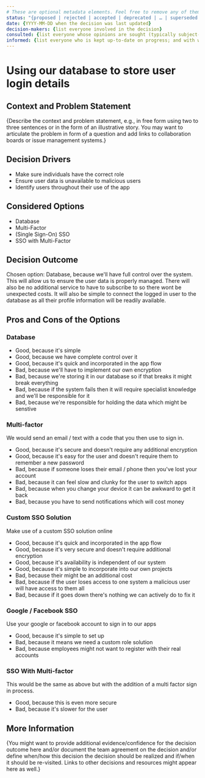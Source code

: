 ```yaml
---
# These are optional metadata elements. Feel free to remove any of them.
status: "{proposed | rejected | accepted | deprecated | … | superseded by ADR-0123"
date: {YYYY-MM-DD when the decision was last updated}
decision-makers: {list everyone involved in the decision}
consulted: {list everyone whose opinions are sought (typically subject-matter experts); and with whom there is a two-way communication}
informed: {list everyone who is kept up-to-date on progress; and with whom there is a one-way communication}
---
```


# Using our database to store user login details

## Context and Problem Statement

{Describe the context and problem statement, e.g., in free form using two to three sentences or in the form of an illustrative story. You may want to articulate the problem in form of a question and add links to collaboration boards or issue management systems.}

## Decision Drivers

* Make sure individuals have the correct role
* Ensure user data is unavailable to malicious users
* Identify users throughout their use of the app

## Considered Options

* Database
* Multi-Factor
* (Single Sign-On) SSO
* SSO with Multi-Factor

## Decision Outcome

Chosen option: Database, because we'll have full control over the system. This will allow us to ensure the user data is properly managed. There will also be no additional service to have to subscribe to so there wont be unexpected costs. It will also be simple to connect the logged in user to the database as all their profile information will be readily available.

## Pros and Cons of the Options

### Database

* Good, because it's simple
* Good, because we have complete control over it
* Good, because it's quick and incorporated in the app flow
* Bad, because we'll have to implement our own encryption
* Bad, because we're storing it in our database so if that breaks it might break everything
* Bad, because if the system fails then it will require specialist knowledge and we'll be responsible for it
* Bad, because we're responsible for holding the data which might be senstive

### Multi-factor

We would send an email / text with a code that you then use to sign in.

* Good, because it's secure and doesn't require any additional encryption
* Good, because it's easy for the user and doesn't require them to remember a new password
* Bad, because if someone loses their email / phone then you've lost your account
* Bad, because it can feel slow and clunky for the user to switch apps
* Bad, because when you change your device it can be awkward to get it back
* Bad, because you have to send notifications which will cost money

### Custom SSO Solution

Make use of a custom SSO solution online

* Good, because it's quick and incorporated in the app flow
* Good, because it's very secure and doesn't require additional encryption
* Good, because it's availability is independent of our system
* Good, because it's simple to incorporate into our own projects
* Bad, because their might be an additional cost
* Bad, because if the user loses access to one system a malicious user will have access to them all
* Bad, because if it goes down there's nothing we can actively do to fix it

### Google / Facebook SSO

Use your google or facebook account to sign in to our apps

* Good, because it's simple to set up
* Bad, because it means we need a custom role solution
* Bad, because employees might not want to register with their real accounts

### SSO With Multi-factor

This would be the same as above but with the addition of a multi factor sign in process.

* Good, because this is even more secure
* Bad, because it's slower for the user

<!-- This is an optional element. Feel free to remove. -->
## More Information

{You might want to provide additional evidence/confidence for the decision outcome here and/or document the team agreement on the decision and/or define when/how this decision the decision should be realized and if/when it should be re-visited. Links to other decisions and resources might appear here as well.}

